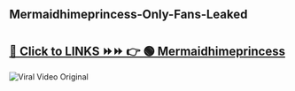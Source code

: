 
 ## Mermaidhimeprincess-Only-Fans-Leaked

# <h2><a href="https://clipsfans.com/Mermaidhimeprincess&ref=git">🔗 Click to LINKS ⏩⏩ 👉 🟢 Mermaidhimeprincess </a></h2>

<a href="https://clipsfans.com/Mermaidhimeprincess&ref=git" rel="nofollow" data-target="animated-image.originalLink"><img src="https://i.ibb.co.com/xMMVF88/686577567.gif" alt="Viral Video Original" style="max-width: 100%; display: inline-block;" data-target="animated-image.originalImage"></a>
